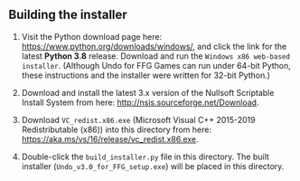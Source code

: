 ## Building the installer ##

 1. Visit the Python download page here: <https://www.python.org/downloads/windows/>, and click the link for the latest **Python 3.8** release. Download and run the `Windows x86 web-based installer`. (Although Undo for FFG Games can run under 64-bit Python, these instructions and the installer were written for 32-bit Python.)

 2. Download and install the latest 3.x version of the Nullsoft Scriptable Install System from here: <http://nsis.sourceforge.net/Download>.

 3. Download `VC_redist.x86.exe` (Microsoft Visual C++ 2015-2019 Redistributable (x86)) into this directory from here:
<https://aka.ms/vs/16/release/vc_redist.x86.exe>.

 4. Double-click the `build_installer.py` file in this directory. The built installer (`Undo_v3.0_for_FFG_setup.exe`) will be placed in this directory.
